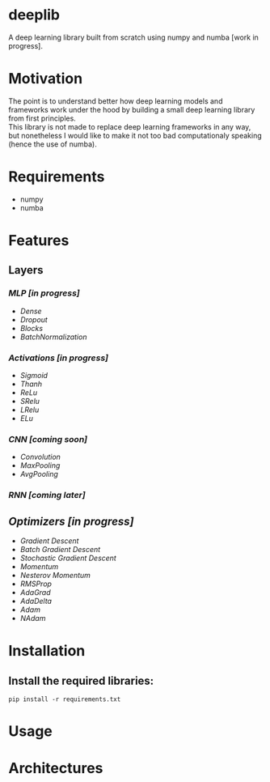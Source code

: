# deeplib
A deep learning library built from scratch using numpy and numba [work in progress]. 

# Motivation
The point is to understand better how deep learning models and frameworks work under the hood by building a small deep learning library from first principles.  
This library is not made to replace deep learning frameworks in any way, but nonetheless I would like to make it not too bad computationaly speaking (hence the use of numba).

# Requirements
- numpy
- numba

# Features

## Layers
### *MLP [in progress]*
- *Dense*
- *Dropout*
- *Blocks*
- *BatchNormalization*

### *Activations [in progress]*
- *Sigmoid*
- *Thanh*
- *ReLu*
- *SRelu*
- *LRelu*
- *ELu*

### *CNN [coming soon]*
- *Convolution*
- *MaxPooling*
- *AvgPooling*

### *RNN [coming later]*

## *Optimizers [in progress]*
- *Gradient Descent*
- *Batch Gradient Descent*
- *Stochastic Gradient Descent*
- *Momentum*
- *Nesterov Momentum*
- *RMSProp*
- *AdaGrad*
- *AdaDelta*
- *Adam*
- *NAdam*


# Installation
## Install the required libraries: 
`pip install -r requirements.txt`

# Usage


# Architectures
